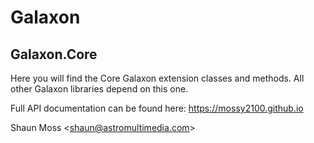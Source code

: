# Galaxon

## Galaxon.Core

Here you will find the Core Galaxon extension classes and methods. All other Galaxon libraries
depend on this one.

Full API documentation can be found here: https://mossy2100.github.io

Shaun Moss <[shaun@astromultimedia.com](mailto:shaun@astromultimedia.com)>
